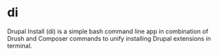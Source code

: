 # di
Drupal Install (di) is a simple bash command line app in combination of Drush and Composer commands to unify installing Drupal extensions in terminal.
